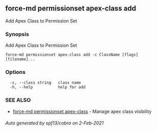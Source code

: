 ## force-md permissionset apex-class add

Add Apex Class to Permission Set

### Synopsis

Add Apex Class to Permission Set

```
force-md permissionset apex-class add -c ClassName [flags] [filename]...
```

### Options

```
  -c, --class string   class name
  -h, --help           help for add
```

### SEE ALSO

* [force-md permissionset apex-class](force-md_permissionset_apex-class.md)	 - Manage apex class visibility

###### Auto generated by spf13/cobra on 2-Feb-2021
